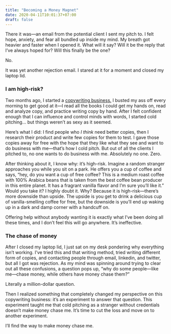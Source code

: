 ```yaml
---
title: "Becoming a Money Magnet"
date: 2020-04-11T10:01:37+07:00
draft: false
---
```


There it was—an email from the potential client I sent my pitch to. I felt hope, anxiety, and fear all bundled up inside my mind. My breath got heavier and faster when I opened it. What will it say? Will it be the reply that I’ve always hoped for? Will this finally be the one?

No.

It was yet another rejection email. I stared at it for a moment and closed my laptop lid.

### I am high-risk?

Two months ago, I started a [copywriting business.](/posts/scary-decision) I busted my ass off every morning to get good at it—I read all the books I could get my hands on, read and analyze copy, and practice writing copy by hand. After I felt confident enough that I can influence and control minds with words, I started cold pitching… but things weren’t as sexy as it seemed.

Here’s what I did: I find people who _I think_ need better copies, then I research their product and write few copies for them to test. I gave those copies away for free with the hope that they like what they see and want to do business with me—that’s how I cold pitch. But out of all the clients I pitched to, no one wants to do business with me. Absolutely no one. Zero.

After thinking about it, I know why: it’s high-risk. Imagine a random stranger approaches you while you sit on a park. He offers you a cup of coffee and says, “hey, do you want a cup of free coffee? This is a medium roast coffee with 100% Arabica beans that is taken from the best coffee bean producer in this entire planet. It has a fragrant vanilla flavor and I’m sure you’ll like it.” Would you take it? I highly doubt it. Why? Because it is high-risk—there’s more downside than upside. The upside is you get to drink a delicious cup of vanilla-smelling coffee for free, but the downside is you’ll end up waking up in a dark and damp corner with a handcuff on.

Offering help without anybody wanting it is exactly what I’ve been doing all these times, and I don’t feel this will go anywhere. It’s ineffective.

### The chase of money

After I closed my laptop lid, I just sat on my desk pondering why everything isn’t working. I’ve tried this and that writing method, tried writing different form of copies, and contacting people through email, linkedin, and twitter, but all I got was rejection. As my mind was spinning around trying to clear out all these confusions, a question pops up, “why do some people—like me—chase money, while others have money chase them?”

Literally a million-dollar question.

Then I realized something that completely changed my perspective on this copywriting business: it’s an experiment to answer that question. This experiment taught me that cold pitching as a stranger without credentials doesn’t make money chase me. It’s time to cut the loss and move on to another experiment. 

I’ll find the way to make money chase me.